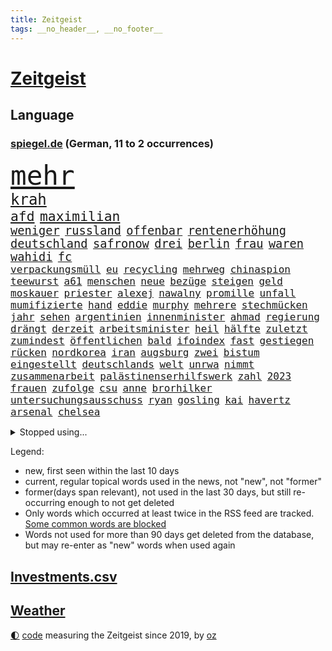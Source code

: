 ```yaml
---
title: Zeitgeist
tags: __no_header__, __no_footer__
---
```


# [Zeitgeist](https://oliz.io/zeitgeist/)

## Language

<h3><a href="https://www.spiegel.de" target="_blank">spiegel.de</a> (German, 11 to 2 occurrences)</h3>
<p style="font-family:monospace">
<span style="font-size:32pt"><a href="news_links.html#mehr" class="current">mehr</a></span>
<br>
<span style="font-size:18pt"><a href="news_links.html#krah" class="current">krah</a></span>
<br>
<span style="font-size:16pt"><a href="news_links.html#afd" class="current">afd</a></span>
<span style="font-size:16pt"><a href="news_links.html#maximilian" class="current">maximilian</a></span>
<br>
<span style="font-size:14pt"><a href="news_links.html#weniger" class="current">weniger</a></span>
<span style="font-size:14pt"><a href="news_links.html#russland" class="current">russland</a></span>
<span style="font-size:14pt"><a href="news_links.html#offenbar" class="current">offenbar</a></span>
<span style="font-size:14pt"><a href="news_links.html#rentenerhöhung" class="current">rentenerhöhung</a></span>
<span style="font-size:14pt"><a href="news_links.html#deutschland" class="current">deutschland</a></span>
<span style="font-size:14pt"><a href="news_links.html#safronow" class="new">safronow</a></span>
<span style="font-size:14pt"><a href="news_links.html#drei" class="current">drei</a></span>
<span style="font-size:14pt"><a href="news_links.html#berlin" class="current">berlin</a></span>
<span style="font-size:14pt"><a href="news_links.html#frau" class="current">frau</a></span>
<span style="font-size:14pt"><a href="news_links.html#waren" class="current">waren</a></span>
<span style="font-size:14pt"><a href="news_links.html#wahidi" class="new">wahidi</a></span>
<span style="font-size:14pt"><a href="news_links.html#fc" class="current">fc</a></span>
<br>
<span style="font-size:12pt"><a href="news_links.html#verpackungsmüll" class="current">verpackungsmüll</a></span>
<span style="font-size:12pt"><a href="news_links.html#eu" class="current">eu</a></span>
<span style="font-size:12pt"><a href="news_links.html#recycling" class="current">recycling</a></span>
<span style="font-size:12pt"><a href="news_links.html#mehrweg" class="new">mehrweg</a></span>
<span style="font-size:12pt"><a href="news_links.html#chinaspion" class="new">chinaspion</a></span>
<span style="font-size:12pt"><a href="news_links.html#teewurst" class="new">teewurst</a></span>
<span style="font-size:12pt"><a href="news_links.html#a61" class="new">a61</a></span>
<span style="font-size:12pt"><a href="news_links.html#menschen" class="current">menschen</a></span>
<span style="font-size:12pt"><a href="news_links.html#neue" class="current">neue</a></span>
<span style="font-size:12pt"><a href="news_links.html#bezüge" class="new">bezüge</a></span>
<span style="font-size:12pt"><a href="news_links.html#steigen" class="current">steigen</a></span>
<span style="font-size:12pt"><a href="news_links.html#geld" class="current">geld</a></span>
<span style="font-size:12pt"><a href="news_links.html#moskauer" class="current">moskauer</a></span>
<span style="font-size:12pt"><a href="news_links.html#priester" class="current">priester</a></span>
<span style="font-size:12pt"><a href="news_links.html#alexej" class="current">alexej</a></span>
<span style="font-size:12pt"><a href="news_links.html#nawalny" class="current">nawalny</a></span>
<span style="font-size:12pt"><a href="news_links.html#promille" class="current">promille</a></span>
<span style="font-size:12pt"><a href="news_links.html#unfall" class="current">unfall</a></span>
<span style="font-size:12pt"><a href="news_links.html#mumifizierte" class="new">mumifizierte</a></span>
<span style="font-size:12pt"><a href="news_links.html#hand" class="current">hand</a></span>
<span style="font-size:12pt"><a href="news_links.html#eddie" class="new">eddie</a></span>
<span style="font-size:12pt"><a href="news_links.html#murphy" class="current">murphy</a></span>
<span style="font-size:12pt"><a href="news_links.html#mehrere" class="current">mehrere</a></span>
<span style="font-size:12pt"><a href="news_links.html#stechmücken" class="new">stechmücken</a></span>
<span style="font-size:12pt"><a href="news_links.html#jahr" class="current">jahr</a></span>
<span style="font-size:12pt"><a href="news_links.html#sehen" class="current">sehen</a></span>
<span style="font-size:12pt"><a href="news_links.html#argentinien" class="current">argentinien</a></span>
<span style="font-size:12pt"><a href="news_links.html#innenminister" class="current">innenminister</a></span>
<span style="font-size:12pt"><a href="news_links.html#ahmad" class="new">ahmad</a></span>
<span style="font-size:12pt"><a href="news_links.html#regierung" class="current">regierung</a></span>
<span style="font-size:12pt"><a href="news_links.html#drängt" class="current">drängt</a></span>
<span style="font-size:12pt"><a href="news_links.html#derzeit" class="current">derzeit</a></span>
<span style="font-size:12pt"><a href="news_links.html#arbeitsminister" class="current">arbeitsminister</a></span>
<span style="font-size:12pt"><a href="news_links.html#heil" class="current">heil</a></span>
<span style="font-size:12pt"><a href="news_links.html#hälfte" class="current">hälfte</a></span>
<span style="font-size:12pt"><a href="news_links.html#zuletzt" class="current">zuletzt</a></span>
<span style="font-size:12pt"><a href="news_links.html#zumindest" class="current">zumindest</a></span>
<span style="font-size:12pt"><a href="news_links.html#öffentlichen" class="current">öffentlichen</a></span>
<span style="font-size:12pt"><a href="news_links.html#bald" class="current">bald</a></span>
<span style="font-size:12pt"><a href="news_links.html#ifoindex" class="current">ifoindex</a></span>
<span style="font-size:12pt"><a href="news_links.html#fast" class="current">fast</a></span>
<span style="font-size:12pt"><a href="news_links.html#gestiegen" class="current">gestiegen</a></span>
<span style="font-size:12pt"><a href="news_links.html#rücken" class="current">rücken</a></span>
<span style="font-size:12pt"><a href="news_links.html#nordkorea" class="current">nordkorea</a></span>
<span style="font-size:12pt"><a href="news_links.html#iran" class="current">iran</a></span>
<span style="font-size:12pt"><a href="news_links.html#augsburg" class="current">augsburg</a></span>
<span style="font-size:12pt"><a href="news_links.html#zwei" class="current">zwei</a></span>
<span style="font-size:12pt"><a href="news_links.html#bistum" class="new">bistum</a></span>
<span style="font-size:12pt"><a href="news_links.html#eingestellt" class="current">eingestellt</a></span>
<span style="font-size:12pt"><a href="news_links.html#deutschlands" class="current">deutschlands</a></span>
<span style="font-size:12pt"><a href="news_links.html#welt" class="current">welt</a></span>
<span style="font-size:12pt"><a href="news_links.html#unrwa" class="current">unrwa</a></span>
<span style="font-size:12pt"><a href="news_links.html#nimmt" class="current">nimmt</a></span>
<span style="font-size:12pt"><a href="news_links.html#zusammenarbeit" class="current">zusammenarbeit</a></span>
<span style="font-size:12pt"><a href="news_links.html#palästinenserhilfswerk" class="current">palästinenserhilfswerk</a></span>
<span style="font-size:12pt"><a href="news_links.html#zahl" class="current">zahl</a></span>
<span style="font-size:12pt"><a href="news_links.html#2023" class="current">2023</a></span>
<span style="font-size:12pt"><a href="news_links.html#frauen" class="current">frauen</a></span>
<span style="font-size:12pt"><a href="news_links.html#zufolge" class="current">zufolge</a></span>
<span style="font-size:12pt"><a href="news_links.html#csu" class="current">csu</a></span>
<span style="font-size:12pt"><a href="news_links.html#anne" class="current">anne</a></span>
<span style="font-size:12pt"><a href="news_links.html#brorhilker" class="new">brorhilker</a></span>
<span style="font-size:12pt"><a href="news_links.html#untersuchungsausschuss" class="current">untersuchungsausschuss</a></span>
<span style="font-size:12pt"><a href="news_links.html#ryan" class="current">ryan</a></span>
<span style="font-size:12pt"><a href="news_links.html#gosling" class="current">gosling</a></span>
<span style="font-size:12pt"><a href="news_links.html#kai" class="current">kai</a></span>
<span style="font-size:12pt"><a href="news_links.html#havertz" class="current">havertz</a></span>
<span style="font-size:12pt"><a href="news_links.html#arsenal" class="current">arsenal</a></span>
<span style="font-size:12pt"><a href="news_links.html#chelsea" class="current">chelsea</a></span>
</p>
<details>
<summary>Stopped using...</summary>
<p class="former" style="font-size:12pt">
erneute(1279) flüchtlinge(1279) geplanten(1279) nachfolge(1279) nachfolger(1279) persönliche(1279) software(1279) gefährlichen(1278) kabinett(1278) rest(1278) sprache(1278) beispielen(1277) draußen(1277) kolumnist(1277) kraftvoll(1277) nigeria(1277) normal(1277) protestiert(1277) rückschlag(1277) schwedische(1277) coronavirus(1276) dokumente(1276) kandidaten(1276) klima(1276) ließen(1276) nein(1276) stolz(1276) wehrt(1276) zuversicht(1276) aussage(1275) benzin(1275) coronakrise(1275) energien(1275) entschuldigt(1275) engagement(1274) gewählt(1274) infektionen(1274) jüngeren(1274) weltkrieg(1274) ausschreitungen(1273) erwägt(1273) institut(1273) kollaps(1273) schwierigkeiten(1273) strecke(1273) vergessen(1273) vermehrt(1273) zahlreichen(1273) 26(1272) kohle(1272) nordsee(1272) teilnehmer(1272) trainieren(1272) 50000(1271) 65(1271) covid(1271) jedem(1271) kennen(1271) leichen(1271) pflege(1271) ruf(1271) verschieben(1271) verweigert(1271) zählen(1271) 5(1270) entlastet(1270) gehalten(1270) jagd(1270) massiven(1270) radikal(1270) drehen(1269) parteichef(1269) sicherte(1269) ton(1269) vertrauen(1269) babys(1268) befürchten(1268) belarussische(1268) beschäftigte(1268) handelt(1268) schüssen(1268) verpasst(1268) fließt(1267) kanzleramt(1267) missbraucht(1267) fliehen(1266) klimapolitik(1266) erinnern(1265) erkrankt(1264) medikamente(1264) sache(1264) vorgestellt(1264) wies(1263) 32(1262) bewährungsstrafe(1262) genauso(1262) kim(1262) 11(1261) distanziert(1261) mieten(1261) begriff(1260) wiederholt(1260) demokratische(1259) sozialdemokraten(1259) aufgegeben(1258) fortgesetzt(1258) nachfrage(1257) abgelehnt(1256) offenbart(1256) einschränkungen(1255) führenden(1255) harten(1254) mission(1254) außerhalb(1251) bestmarke(1251) rettung(1251) sitzung(1251) entschuldigung(1249) hinten(1249) bisherigen(1248) münster(1248) pfund(1248) heftiger(1247) konferenz(1245) verhandeln(1245) händler(1244) entscheidet(1243) dutzend(1234) verpasste(1234) katharina(1233) günther(1229) kontert(1229) verdoppelt(1222) missbrauchs(1221) sammeln(1214) heidelberg(1189) umbau(1173) 95(1168) belästigung(1141) investor(1098) übrig(1094) long(1093) enthalten(1086) verlag(1086) jahresende(1029) fachkräftemangel(1020) lebensmitteln(1008) kroatien(1007) zugestimmt(995) polnischen(983) wellen(980) schwarz(966) umkämpften(965) liebsten(951) fifa(942) gefiel(934) hawaii(933) games(926) millionenhöhe(920) bekräftigt(912) jährlich(908) empfehlen(905) hendrik(902) 41(893) schülerin(882) verteidiger(881) coaching(872) rande(867) laura(866) öffentlichrechtlichen(836) bat(830) ben(820) beschäftigen(819) inhalte(817) zusammenhalt(817) verschwinden(812) bonn(811) schwieriger(811) explosionen(810) oppositionellen(777) samt(773) jennifer(768) gebiete(763) zugenommen(762) schneiden(760) erneuerbare(756) langsam(750) patrick(743) besetzten(736) hammer(710) dahin(705) export(705) heiß(705) aufeinander(698) harter(698) unterlag(696) gefällt(688) zunahme(687) exuspräsident(684) japanische(678) belegt(673) kühnert(673) besseren(667) sexuell(667) misshandelt(662) wozu(655) profi(653) grün(651) partnerin(650) entschuldigen(644) fassungslos(639) 27jährige(637) stören(633) eigentliche(627) rishi(627) sunak(627) verträge(625) antony(622) studentin(609) ganzes(604) hände(602) strenge(594) träumt(592) nackt(587) stephan(584) überreste(584) boni(578) machtmissbrauch(570) kollege(562) eingeschaltet(561) pjöngjang(540) karriereberaterin(532) fraktionschef(526) schwarzer(526) umfassende(526) abgeben(522) überzeugte(521) aussichten(516) spielzeug(514) one(513) bedienen(512) ig(509) metall(509) singt(505) überlebende(502) unerlaubt(501) durcheinander(490) lauter(489) mächtige(487) jong(486) un(486) machtkampf(485) gekündigt(480) marcel(478) kulturkampf(475) opfers(473) nizza(460) erfährt(458) statistik(455) emotionale(452) 18jähriger(451) geldgeber(451) interessante(451) prozesse(448) gedenken(443) wettlauf(439) bewahren(437) alcaraz(436) jene(436) übungen(435) erneuter(431) nicolas(429) weimar(427) eskalierte(426) panik(421) stillstand(415) wahlsieger(415) verzögerung(414) geschnappt(410) instituts(409) ausflug(407) menschliche(406) niger(404) rio(400) ankommen(397) duisburg(394) gestreikt(394) wagenknechts(394) 30000(391) transformation(389) eingeladen(388) laden(388) gesprächen(386) hollywoodstar(384) optionen(383) bezieht(382) denkmal(380) dürren(380) beschreiben(377) parteichefin(377) w(377) geschwächt(376) errichten(375) 2027(373) bundesligist(371) heimlich(371) wiedergewählt(369) länderspiele(368) produkt(368) gekürt(367) linkspartei(367) arten(366) 13jährige(364) lebenden(360) solar(356) staatsbürger(356) stuft(355) beine(351) gedenkt(350) amtsinhaber(349) luxus(349) ost(347) belgische(344) ikone(343) eingeschlagen(342) auffällig(341) seltsame(335) berühmtesten(333) miese(333) radikalisierung(331) schief(330) gegnern(329) unterbrochen(329) drang(327) massen(323) protestierten(322) neuwahlen(319) bekennt(315) angelegt(311) einwanderung(309) cool(308) gestrandet(306) henry(305) blockierte(303) abenteuer(301) schlucht(296) abschaffen(295) installation(295) trauma(295) bundesarbeitsgericht(294) missstände(293) errichtet(292) reiner(292) spaghetti(286) vorbilder(286) gesellschaftliche(285) philosoph(285) telefon(285) drückt(282) 30jähriger(281) warnungen(281) weltspitze(281) landeshauptstadt(280) gleichermaßen(279) massiver(278) nationalteam(278) werner(278) präsidentenwahl(277) ausreichend(273) burger(273) essener(273) soziologe(273) effizienter(272) 36(266) blumen(264) brandmauer(262) perfide(260) seele(259) bodensee(258) heim(258) terroranschläge(257) geleistet(256) iphone(256) andré(255) angabe(254) unterscheiden(254) einzuführen(253) nächster(252) zerbrochen(252) geflohen(250) angefeindet(249) milliardenschweres(249) kultusminister(247) inka(245) geprüft(243) netanyahus(243) erschien(242) kranke(241) beschwört(240) mächtigsten(240) kanzlerpartei(239) reinen(239) chancenlos(237) exklusive(237) betriebe(235) exfrau(235) bestens(234) sozial(234) verglichen(234) fußballweltverband(233) andauern(232) repression(232) tätig(231) einmarsch(229) asylsuchende(228) körperliche(228) unbeeindruckt(228) makeup(225) rucksack(225) karlsruher(224) nordkoreas(219) vorstände(217) ärgert(217) pannen(215) evergrande(214) kontrollverlust(214) immobilienkrise(213) verunglückte(213) vertreiben(212) teslas(211) thiel(211) indiz(210) feste(208) glänzt(206) 23jährigen(204) digitaler(204) spdgeneralsekretär(204) katzen(203) müde(203) noten(203) tauchen(203) 99(202) ecke(202) frisches(202) filmpreis(201) peinliche(201) sexualisierten(201) appellieren(199) nagel(199) gastronomie(197) angeführt(196) berüchtigte(196) estlands(196) kallas(196) kritikerin(195) milliardenhöhe(195) anschein(194) erstaunliche(194) kräftiger(194) ständige(194) chip(193) sekunde(193) widmete(193) baute(192) kehrtwende(191) zulauf(191) flüchtlingspolitik(190) millionensumme(189) geschäftspartner(188) übernahm(188) grenzregion(187) leitzins(187) längerem(187) verschickt(187) sanitäter(186) tolle(186) 54jähriger(185) ägyptens(185) bahnsteig(184) betriebsrat(184) eindämmen(184) norwegischen(184) militäroffensive(183) bist(182) kanadier(181) südchinesischen(181) belgrad(178) einiger(178) mars(178) störungen(178) flieht(177) gefüllt(177) lahmgelegt(176) olympiaqualifikation(176) husten(175) journal(175) klarheit(175) popkultur(175) schuster(175) tanzen(174) verleihen(174) andrij(173) angerufen(173) exemplare(173) geschleudert(173) bas(172) bevorstehen(172) bundestagspräsidentin(172) bärbel(172) first(172) immobilienriesen(172) stadtzentrum(172) begründet(171) krebsdiagnose(171) kongress(170) oberlandesgericht(169) hoffnungszeichen(168) jordanien(168) gestorbenen(167) wiedervereinigung(167) bodenoffensive(165) normale(165) angeschlagen(164) europameisterschaft(164) raketenbeschuss(164) spender(164) überfielen(164) dreistellige(163) interne(163) eingedrungen(162) inselkette(162) ortschaften(162) überraschende(162) fröhlich(161) wohnraum(161) regierungserklärung(160) vulkanausbruch(160) solange(158) cottbus(157) luxushotel(156) raketenangriffen(156) afghanen(155) sicherheitsgründen(155) tatortvote(154) vaude(154) mogelpackung(153) versperrt(153) baukosten(152) symbolen(152) wahlsieg(152) dokument(151) vorläufige(151) exportiert(149) südchinesisches(149) häme(148) freiem(147) furchtbar(147) anreize(144) db(144) mangelt(144) angestrebte(143) erwünscht(143) kanzlerkandidat(143) einheitliche(142) spendet(141) 60000(140) spdfraktionschef(140) sprit(140) haderte(139) natopartner(139) bedingt(138) ernsthafte(138) geräten(138) staatsoberhaupt(138) lieferkettengesetz(137) 240(136) abgeraten(136) schwachstellen(136) portugals(135) wisconsin(135) aufwand(134) bären(134) erfolgsserie(134) stone(134) empathie(133) kleider(133) nürnberger(133) torjäger(133) verlagern(133) bertelsmann(131) gazas(131) psychologe(131) staatsanwälte(131) zerschlagung(131) touristenattraktion(130) toleranz(129) gedrängt(128) verstaatlichung(128) janeiro(127) lava(127) vollzieht(127) durchgang(126) prägenden(126) ließe(125) taugt(125) geplantes(124) krankenhausreform(124) oscars(124) überlastung(124) christlichen(123) denke(123) vernunft(123) versteigern(123) flaggen(122) gebilligt(121) klugen(121) spoiler(121) wahnsinn(121) armin(120) genügend(120) taurusfrage(120) usverteidigungsminister(120) landwirtschaftsminister(119) verhelfen(119) vermittlungsausschuss(119) wachstumschancengesetz(119) abgewickelt(118) argument(118) berufsgruppen(118) demnächst(118) portemonnaie(118) renten(118) tina(118) verfallen(118) verstört(118) kalabrien(117) kühe(117) milder(117) notlage(117) krankenpfleger(116) notbremse(116) straftäter(116) erstarken(115) freddie(114) güterverkehr(114) mercury(114) stoffe(114) legende(113) bestehe(112) catherine(112) exprofi(112) niko(112) strompreisen(112) buchempfehlungen(111) gesamtweltcup(111) gier(111) konservativer(111) skispringen(111) zone(111) eingeschlossenen(110) konstantin(110) zuversichtlich(110) agentur(109) falle(109) versteht(109) onlinehändler(108) schleswigholsteinischen(108) aktiviert(107) präsidentschaftswahlen(107) schusswunden(107) abende(106) brasilianische(106) eiskunstlauf(106) fernzüge(106) weltcup(106) arbeitgebern(105) beschränken(105) air(104) kernenergie(104) staatssekretär(104) verzicht(104) 1945(103) 68(103) grandslamsiegerin(103) interessieren(103) tiefsten(103) prägende(102) schritte(102) verkünden(102) zunehmende(102) angezweifelt(101) gezahlt(101) postete(101) weggefährten(101) agrardiesel(100) alkoholkonsum(99) aufstiegsrennen(99) belastungen(99) boerne(99) luftalarm(99) mikro(99) nominierungen(99) zögert(99) österreicher(99) finanziellen(98) inszenierung(98) länderkammer(98) machtwechsel(98) medienhäuser(98) viereinhalb(98) bernhard(97) bundeswehrsoldaten(97) gerissen(97) stürmt(97) cavallo(96) skispringer(96) verschenken(96) füllen(95) konsumenten(95) belgorod(94) eulieferkettengesetz(94) kandidatin(94) uspräsidentschaftswahl(94) viertelfinale(94) westukraine(94) gestresst(93) eilantrag(92) masters(92) pavlović(92) 118(91) ausgelagert(91) begegnen(91) eughurteil(91) hausbesitzer(91) kulturbetriebs(91) hoheitsansprüche(90) huthimilizen(90) jensen(90) meeresgebiet(90) touren(90) transaktion(90) vorsatz(90) ausläuft(89) berufe(89) grundschülern(89) kinderpornografie(89) muskeln(89) protestaktionen(89) schaffe(89) stiller(89) ärgern(89) überschatten(89) 136(88) bastian(88) gastronomen(88) hansa(88) jeans(88) nvidia(88) taipeh(88) 1980(87) sand(87) bekennerschreiben(86) betreuung(86) ex30(86) kunstwerk(86) langlebig(86) nussbaum(86) volvo(86) vorm(86) abfahrt(85) artillerie(85) brasilianer(85) britin(85) cdu/csu(85) luftraumverletzung(85) oregon(85) schmid(85) einrichten(84) neuwahl(84) prima(84) ruiniert(84) wilhelm(84) audi(83) duellen(83) gesetzliche(83) körperlich(83) leichtes(83) militärdienst(83) sturmfluten(83) verschuldet(83) abbringen(82) ardserie(82) rico(82) üppig(82) badenwürttembergischen(81) cotrainer(81) drangen(81) helme(81) spitzenkoch(81) abgeworfen(80) kabul(80) chrome(79) einwegplastik(79) gefürchtet(78) stromausfälle(78) vorsorglich(78) anreiz(77) dankbarkeit(77) generals(77) hoteliers(77) livestreams(77) privates(77) spiegelnewsletter(77) täters(77) flugzeugträger(76) gepäck(76) hermès(76) justizministerium(76) kompaktsuv(76) rückwirkend(76) stürmten(76) testspiele(76) verließen(76) weiblicher(76) zulasten(76) zurückzukehren(76) 2009(75) cross(75) ernährungswissenschaftlerin(75) gewaltiger(75) giftigsten(75) glücklose(75) hebei(75) predigt(75) strategischer(75) yuval(75) zögerlich(75) überfüllte(75) alaskaairlinesboeing(74) bürgerrat(74) immobilienkredite(74) energieministerin(73) holten(73) nachzudenken(73) schalkes(73) etlicher(72) parallelwelt(72) ruandamodell(72) unonothilfekoordinator(72) vorankommen(72) anwesend(71) ausgang(71) frühes(71) gekracht(71) luftschlägen(71) marlene(71) millionenerbin(71) ministerien(71) zuwendungen(71) agrardieselsubventionen(70) bauerndemos(70) flugtaxis(70) geschwiegen(70) gras(70) jobcentern(70) komplexen(70) sexarbeiterin(70) uskonkurrenten(70) angekündigten(69) anwaltskosten(69) dominant(69) gleichaltrigen(69) mäzen(69) phantom(69) rallye(69) reemtsma(69) sozialforschung(69) überraschen(69) bundestrainers(68) gegenmaßnahmen(68) scheidet(68) terrormiliz(68) trainersuche(68) vereinnahmung(68) argumente(67) bauernhof(67) engelhorn(67) entlastungen(67) festgenommene(67) getreide(67) handballer(67) hungertod(67) lautstark(67) londons(67) neuheiten(67) stillstehen(67) stöbern(67) unbezahlbar(67) vorwirft(67) wienerin(67) winterstürme(67) angehen(66) ausprobieren(66) entscheidender(66) finanzielle(66) jugendtrainer(66) landwirt(66) mitteilte(66) sondersitzung(66) vergleichbare(66) 2050(65) abwehren(65) ball(65) funktion(65) nachholbedarf(65) shein(65) unwort(65) werks(65) zerrissen(65) überzeugendem(65) gefühlen(64) hauptgründe(64) palmen(64) riesenslalom(64) umwirbt(64) aufgespürt(63) biodiesel(63) dolomiten(63) grindavik(63) liebesleben(63) limit(63) mittelfeldspielerin(63) stromausfällen(63) verkehrschaos(63) wohlstands(63) bildungsministerin(62) blenden(62) ergangen(62) heißluftballon(62) russisch(62) sparprogramm(62) bezogen(61) hose(61) korallenriffe(61) riegel(61) taurusmarschflugkörper(61) aryna(60) freigeben(60) groteske(60) legitim(60) sabalenka(60) zeitweilig(60) ärztliche(60) gigaset(59) oberfranken(59) sonderlich(59) vergewaltigungen(59) wunschliste(59) altmeister(58) liverpools(58) rundfunk(58) vermieter(58) verübte(58) zeugnis(58) angehoben(57) besonderer(57) hang(57) mähroboter(57) uvalde(57) ideale(56) influencerinnen(56) montagmorgen(56) startplatz(56) dänischem(55) spdparteichef(55) verteidigungsplan(55) atemnot(54) demonstrierten(54) reichenhall(54) streng(54) menschheitsgeschichte(53) pannenserie(53) rückstände(53) unkonzentriert(53) wildschwein(53) achtungserfolg(52) erfolgsspur(52) fraglich(52) gewagt(52) katalonien(52) parlamentspräsidentin(52) spendenkampagne(52) bedeutendsten(51) bundesgesundheitsminister(51) d(51) maßstäbe(51) passat(51) vitamin(51) achtzigern(50) binden(50) erkrankten(50) fa(50) glückte(50) lebenslang(50) benkopleite(49) einzufrieren(49) frühlingsgefühle(49) hing(49) immobilienkonzerns(49) wochenlanger(49) zauber(49) ächzt(49) augenzeugen(48) beliefert(48) bundesstraße(48) jahrzehntelange(48) trotzig(48) vergütung(48) auseinanderliegen(47) ausgewählte(47) beobachtungen(47) beschränkt(47) exfreund(47) extinguishers(47) konstruiert(47) partnern(47) sahelzone(47) tee(47) tyre(47) verirrte(47) eurichtlinie(46) fani(46) gebote(46) justin(46) timberlake(46) willis(46) absolviert(45) ampelfraktionen(45) anklägerin(45) compact(45) herkömmliche(45) oleksandr(45) posse(45) sechste(45) vermittler(45) weimarer(45) compactmagazin(44) einfachste(44) geiseldrama(44) marmelade(44) mexikostadt(44) oberärztin(44) vorgetäuschten(44) ansonsten(43) hunderttausend(43) quarantäne(43) spontan(43) gutbehrami(42) klärt(42) lara(42) schweizerin(42) terrors(42) umzubauen(42) 74(41) bezirksstaatsanwältin(41) ermittelnde(41) genz(41) krankenwagen(41) lösten(41) strafverfolgung(41) stromnetze(41) vorschrift(41) erhältlich(40) erleichterungen(40) passant(40) altersgrenze(39) anika(39) aufheben(39) ewigkeit(39) haftet(39) intensive(39) klischees(39) nebenwirkungen(39) sabine(39) verzögern(39) wangerooge(39) aufpreis(38) cordula(38) co₂emissionen(38) fußballbundesligisten(38) geheimdiensten(38) klimaziel(38) ohren(38) originelle(38) spektakels(38) unionschef(38) verpflichtungen(38) verstorbenem(38) wahlfarce(38) betriebsratswahl(37) essstörungen(37) kaltem(37) natomitglieder(37) washingtons(37) ausnahmsweise(36) bear(36) kw(36) sohns(36) sportartikelhersteller(36) topmodel(36) kaja(35) ursprung(35) vertragen(35) üppiger(35) 001(34) ausrasten(34) geländer(34) menschenrechtsaktivistin(34) verstorben(34) änderte(34) abwechslung(33) falschinformationen(33) magnus(33) nachwuchsbasketballer(33) oberhausen(33) persönliches(33) rheinmetall(33) teslawerk(33) alpha(32) elizabeth(32) hysterische(32) klarmachen(32) skifahrerin(32) vorgegangen(32) komponist(31) landesverrat(31) mitmachen(31) spitzenverdienern(31) begnügen(30) chefcoach(30) herzogin(30) kremltruppen(30) kusminow(30) rückruf(30) tods(30) tränende(30) angekündigte(29) biathlet(29) börsengang(29) germany’s(29) minderheitsregierung(29) multimillionär(29) next(29) pendelt(29) tauruslieferung(29) thcgrenzwert(29) ussenator(29) biopics(28) deserteur(28) exfußballer(28) fsb(28) irritationen(28) kinderbüchern(28) niederländisches(28) philippinisches(28) putsch(28) zuschauerrolle(28) zweitligisten(28) einsammeln(27) reddit(27) taurusmarschflugkörpern(27) verbesserungen(27) vermutung(27) wahres(27) barbiefilm(26) kriegsversehrten(26) schicke(26) wasserstoffaffäre(26) zendaya(26) abgesägt(25) bahnt(25) gerührt(25) verbrechens(25) übergroße(25) schmerzhafte(24) speicherung(24) zerbrachen(24) interest(23) märkte(23) psychisch(23) verstörenden(23) douglas(22) erfolgsaussichten(22) favorisierten(22) frauchen(22) hansböcklerstiftung(22) jamal(22) komplizen(22) musiala(22) nemesis(22) raffinerie(22) strebte(22) zecken(22) ablehnt(21) aufregende(21) buettner(21) cduspitzenkandidat(21) erneuerbarer(21) handgemenge(21) henric(21) irina(21) kürze(21) schumer(21) signagläubiger(21) trinkwasser(21) verurteilter(21) elterntaxis(20) garden(20) haiti(20) lunge(20) philosophie(20) rosiges(20) cochefin(19) idaho(19) tankred(19) verlagen(19) wahren(19) alleingang(18) bundeswehrsoldat(18) ersatz(18) filmschaffende(18) inhalten(18) milliardärs(18) unangemessen(18) offenhalten(17) baumhäuser(16) beitragszahler(16) demokratischer(16) gattung(16) montenegro(16) rennens(16) tablets(16) taurusleak(16) ungenutzt(16) wandels(16) wiedergutmachung(16) 18jährigen(15) 38jährige(15) argumentation(15) australischen(15) busbahnhof(15) ermöglichte(15) raste(15) sulayem(15) auswärts(14) ferkel(14) hinterlegt(14) kompetenzen(14) lebensbedrohlich(14) todesstoß(14) tvinterview(14) abzuwerfen(13) imageschaden(13) langweilig(13) looks(13) populismus(13) rupert(13) stechen(13) verkehrsministerium(13) verpackungen(13) beschimpfen(12) flughafens(12) alters(11) anthropozän(11) erdzeitalter(11) kulinarik(11) schulkinder(11) schüren(11) steigflug(11) streikrechts(11) verfassungswidrig(11)
</p>
</details>
<p>Legend:
<ul>
<li><span class="new">new</span>, first seen within the last 10 days</li>
<li><span class="current">current</span>, regular topical words used in the news, not "new", not "former"</li>
<li><span class="former">former(days span relevant)</span>, not used in the last 30 days, but still re-occurring enough to not get deleted</li>
<li>Only words which occurred at least twice in the RSS feed are tracked. <a href="language/filters.py">Some common words are blocked</a></li>
<li>Words not used for more than 90 days get deleted from the database, but may re-enter as "new" words when used again</li>
</ul>
</p>

## [Investments](investments.html)[.csv](investments.csv)

## [Weather](weather.html)

<footer>
<a href="javascript:toggleTheme()" class="nav">🌓</a>
<a href="https://github.com/ooz/zeitgeist">code</a> measuring the Zeitgeist since 2019, by <a href="https://oliz.io">oz</a>
</footer>
